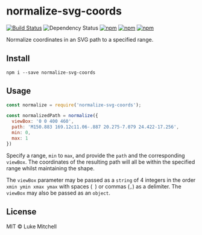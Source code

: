 # normalize-svg-coords

[![Build Status](https://travis-ci.org/lukem512/normalize-svg-coords.svg?branch=master)](https://travis-ci.org/lukem512/normalize-svg-coords) ![Dependency Status](https://david-dm.org/lukem512/normalize-svg-coords.svg) [![npm](https://img.shields.io/npm/l/normalize-svg-coords.svg)](https://www.npmjs.com/package/normalize-svg-coords) [![npm](https://img.shields.io/npm/v/normalize-svg-coords.svg)](https://www.npmjs.com/package/normalize-svg-coords) [![npm](https://img.shields.io/npm/dm/normalize-svg-coords.svg)](https://www.npmjs.com/package/normalize-svg-coords)

Normalize coordinates in an SVG path to a specified range.

## Install

```
npm i --save normalize-svg-coords
```

## Usage

```js
const normalize = require('normalize-svg-coords');

const normalizedPath = normalize({
  viewBox: '0 0 400 460',
  path: 'M150.883 169.12c11.06-.887 20.275-7.079 24.422-17.256',
  min: 0,
  max: 1
})
```

Specify a range, `min` to `max`, and provide the `path` and the corresponding
`viewBox`. The coordinates of the resulting path will all be within the
specified range whilst maintaining the shape.

The `viewBox` parameter may be passed as a `string` of 4 integers in the order
`xmin ymin xmax ymax` with spaces (` `) or commas (`,`) as a delimiter. The
`viewBox` may also be passed as an `object`.

## License

MIT © Luke Mitchell
